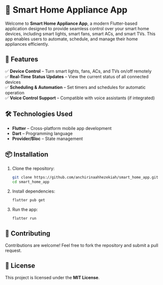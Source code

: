 # 🏡 Smart Home Appliance App  

Welcome to **Smart Home Appliance App**, a modern Flutter-based application designed to provide seamless control over your smart home devices, including smart lights, smart fans, smart ACs, and smart TVs. This app enables users to automate, schedule, and manage their home appliances efficiently.  

## 🚀 Features  

✅ **Device Control** – Turn smart lights, fans, ACs, and TVs on/off remotely  
✅ **Real-Time Status Updates** – View the current status of all connected devices  
✅ **Scheduling & Automation** – Set timers and schedules for automatic operation  
✅ **Voice Control Support** – Compatible with voice assistants (if integrated)  


## 🛠️ Technologies Used  

- **Flutter** – Cross-platform mobile app development  
- **Dart** – Programming language  
- **Provider/Bloc** – State management   


## 📦 Installation  

1. Clone the repository:  
   ```sh
   git clone https://github.com/anchirinaahhezekiah/smart_home_app.git
   cd smart_home_app
   ```  
2. Install dependencies:  
   ```sh
   flutter pub get
   ```  
3. Run the app:  
   ```sh
   flutter run
   ```  


## 🤝 Contributing  

Contributions are welcome! Feel free to fork the repository and submit a pull request.  

## 📜 License  

This project is licensed under the **MIT License**.  

